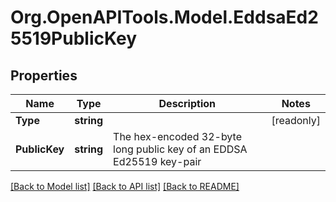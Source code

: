 # Org.OpenAPITools.Model.EddsaEd25519PublicKey

## Properties

| Name          | Type       | Description                                                          | Notes      |
| ------------- | ---------- | -------------------------------------------------------------------- | ---------- |
| **Type**      | **string** |                                                                      | [readonly] |
| **PublicKey** | **string** | The hex-encoded 32-byte long public key of an EDDSA Ed25519 key-pair |

[[Back to Model list]](../README.md#documentation-for-models)
[[Back to API list]](../README.md#documentation-for-api-endpoints)
[[Back to README]](../README.md)
